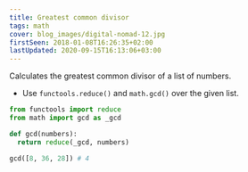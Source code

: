 ```yaml
---
title: Greatest common divisor
tags: math
cover: blog_images/digital-nomad-12.jpg
firstSeen: 2018-01-08T16:26:35+02:00
lastUpdated: 2020-09-15T16:13:06+03:00
---
```


Calculates the greatest common divisor of a list of numbers.

- Use `functools.reduce()` and `math.gcd()` over the given list.

```py
from functools import reduce
from math import gcd as _gcd

def gcd(numbers):
  return reduce(_gcd, numbers)
```

```py
gcd([8, 36, 28]) # 4
```
